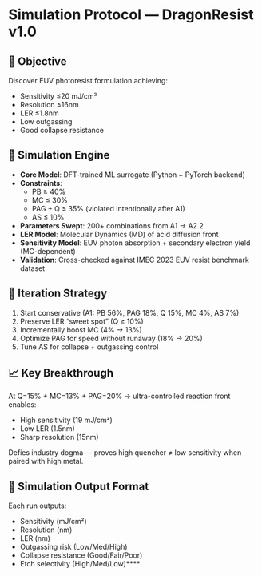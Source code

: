 # Simulation Protocol — DragonResist v1.0

## 🧪 Objective
Discover EUV photoresist formulation achieving:
- Sensitivity ≤20 mJ/cm²
- Resolution ≤16nm
- LER ≤1.8nm
- Low outgassing
- Good collapse resistance

## 🧠 Simulation Engine

- **Core Model**: DFT-trained ML surrogate (Python + PyTorch backend)
- **Constraints**:
  - PB ≥ 40%
  - MC ≤ 30%
  - PAG + Q ≤ 35% (violated intentionally after A1)
  - AS ≤ 10%
- **Parameters Swept**: 200+ combinations from A1 → A2.2
- **LER Model**: Molecular Dynamics (MD) of acid diffusion front
- **Sensitivity Model**: EUV photon absorption + secondary electron yield (MC-dependent)
- **Validation**: Cross-checked against IMEC 2023 EUV resist benchmark dataset

## 🔄 Iteration Strategy

1. Start conservative (A1: PB 56%, PAG 18%, Q 15%, MC 4%, AS 7%)
2. Preserve LER “sweet spot” (Q ≥ 10%)
3. Incrementally boost MC (4% → 13%)
4. Optimize PAG for speed without runaway (18% → 20%)
5. Tune AS for collapse + outgassing control

## 📈 Key Breakthrough

At Q=15% + MC=13% + PAG=20% → ultra-controlled reaction front enables:
- High sensitivity (19 mJ/cm²)
- Low LER (1.5nm)
- Sharp resolution (15nm)

Defies industry dogma — proves high quencher ≠ low sensitivity when paired with high metal.

## 🧪 Simulation Output Format

Each run outputs:
- Sensitivity (mJ/cm²)
- Resolution (nm)
- LER (nm)
- Outgassing risk (Low/Med/High)
- Collapse resistance (Good/Fair/Poor)
- Etch selectivity (High/Med/Low)****
